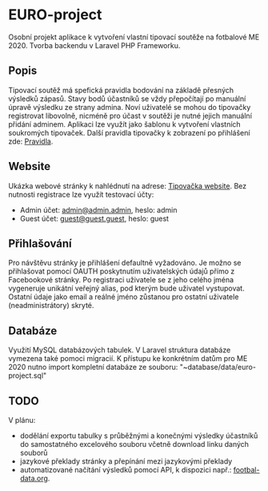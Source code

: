 # EURO-project

Osobní projekt aplikace k vytvoření vlastní tipovací soutěže na fotbalové ME 2020.
Tvorba backendu v Laravel PHP Frameworku.

## Popis

Tipovací soutěž má spefická pravidla bodování na základě přesných výsledků zápasů.
Stavy bodů účastníků se vždy přepočítají po manuální úpravě výsledku ze strany admina.
Noví uživatelé se mohou do tipovačky registrovat libovolně, nicméně pro účast v soutěži je nutné jejich manuální přidání adminem.
Aplikaci lze využít jako šablonu k vytvoření vlastních soukromých tipovaček.
Další pravidla tipovačky k zobrazení po přihlášení zde: [Pravidla](https://tipovacka.tk/rules).

## Website

Ukázka webové stránky k nahlédnutí na adrese: [Tipovačka website](https://tipovacka.tk).
Bez nutnosti registrace lze využít testovací účty:

-   Admin účet: admin@admin.admin, heslo: admin
-   Guest účet: guest@guest.guest, heslo: guest

## Přihlašování

Pro návštěvu stránky je přihlášení defaultně vyžadováno.
Je možno se přihlašovat pomocí OAUTH poskytnutím uživatelských údajů přímo z Facebookové stránky.
Po registraci uživatele se z jeho celého jména vygeneruje unikátní veřejný alias, pod kterým bude uživatel vystupovat.
Ostatní údaje jako email a reálné jméno zůstanou pro ostatní uživatele (neadministrátory) skryté.

## Databáze

Využití MySQL databázových tabulek. V Laravel struktura databáze vymezena také pomoci migracií.
K přístupu ke konkrétním datům pro ME 2020 nutno import kompletní databáze ze souboru: "~database/data/euro-project.sql"

## TODO

V plánu:

-   dodělání exportu tabulky s průběžnými a konečnými výsledky účastníků do samostatného excelového souboru včetně download linku daných souborů
-   jazykové překlady stránky a přepínání mezi jazykovými překlady
-   automatizované načítání výsledků pomocí API, k dispozici např.: [footbal-data.org](https://www.football-data.org/).
